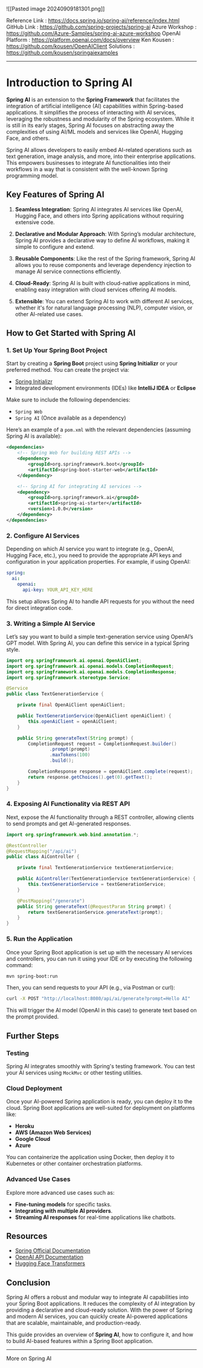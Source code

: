 
![[Pasted image 20240909181301.png]]



Reference Link : https://docs.spring.io/spring-ai/reference/index.html
GitHub Link : https://github.com/spring-projects/spring-ai
Azure Workshop : https://github.com/Azure-Samples/spring-ai-azure-workshop
OpenAI Platform : https://platform.openai.com/docs/overview
Ken Kousen : https://github.com/kousen/OpenAIClient
Solutions : https://github.com/kousen/springaiexamples


---

# Introduction to Spring AI

**Spring AI** is an extension to the **Spring Framework** that facilitates the integration of artificial intelligence (AI) capabilities within Spring-based applications. It simplifies the process of interacting with AI services, leveraging the robustness and modularity of the Spring ecosystem. While it is still in its early stages, Spring AI focuses on abstracting away the complexities of using AI/ML models and services like OpenAI, Hugging Face, and others.

Spring AI allows developers to easily embed AI-related operations such as text generation, image analysis, and more, into their enterprise applications. This empowers businesses to integrate AI functionalities into their workflows in a way that is consistent with the well-known Spring programming model.

## Key Features of Spring AI

1. **Seamless Integration**: Spring AI integrates AI services like OpenAI, Hugging Face, and others into Spring applications without requiring extensive code.
   
2. **Declarative and Modular Approach**: With Spring’s modular architecture, Spring AI provides a declarative way to define AI workflows, making it simple to configure and extend.

3. **Reusable Components**: Like the rest of the Spring framework, Spring AI allows you to reuse components and leverage dependency injection to manage AI service connections efficiently.

4. **Cloud-Ready**: Spring AI is built with cloud-native applications in mind, enabling easy integration with cloud services offering AI models.

5. **Extensible**: You can extend Spring AI to work with different AI services, whether it's for natural language processing (NLP), computer vision, or other AI-related use cases.

## How to Get Started with Spring AI

### 1. **Set Up Your Spring Boot Project**
Start by creating a **Spring Boot** project using **Spring Initializr** or your preferred method. You can create the project via:
- [Spring Initializr](https://start.spring.io/)
- Integrated development environments (IDEs) like **IntelliJ IDEA** or **Eclipse**

Make sure to include the following dependencies:
- `Spring Web`
- `Spring AI` (Once available as a dependency)

Here’s an example of a `pom.xml` with the relevant dependencies (assuming Spring AI is available):

```xml
<dependencies>
    <!-- Spring Web for building REST APIs -->
    <dependency>
        <groupId>org.springframework.boot</groupId>
        <artifactId>spring-boot-starter-web</artifactId>
    </dependency>

    <!-- Spring AI for integrating AI services -->
    <dependency>
        <groupId>org.springframework.ai</groupId>
        <artifactId>spring-ai-starter</artifactId>
        <version>1.0.0</version>
    </dependency>
</dependencies>
```

### 2. **Configure AI Services**

Depending on which AI service you want to integrate (e.g., OpenAI, Hugging Face, etc.), you need to provide the appropriate API keys and configuration in your application properties. For example, if using OpenAI:

```yaml
spring:
  ai:
    openai:
      api-key: YOUR_API_KEY_HERE
```

This setup allows Spring AI to handle API requests for you without the need for direct integration code.

### 3. **Writing a Simple AI Service**

Let’s say you want to build a simple text-generation service using OpenAI’s GPT model. With Spring AI, you can define this service in a typical Spring style.

```java
import org.springframework.ai.openai.OpenAiClient;
import org.springframework.ai.openai.models.CompletionRequest;
import org.springframework.ai.openai.models.CompletionResponse;
import org.springframework.stereotype.Service;

@Service
public class TextGenerationService {

    private final OpenAiClient openAiClient;

    public TextGenerationService(OpenAiClient openAiClient) {
        this.openAiClient = openAiClient;
    }

    public String generateText(String prompt) {
        CompletionRequest request = CompletionRequest.builder()
                .prompt(prompt)
                .maxTokens(100)
                .build();

        CompletionResponse response = openAiClient.complete(request);
        return response.getChoices().get(0).getText();
    }
}
```

### 4. **Exposing AI Functionality via REST API**

Next, expose the AI functionality through a REST controller, allowing clients to send prompts and get AI-generated responses.

```java
import org.springframework.web.bind.annotation.*;

@RestController
@RequestMapping("/api/ai")
public class AiController {

    private final TextGenerationService textGenerationService;

    public AiController(TextGenerationService textGenerationService) {
        this.textGenerationService = textGenerationService;
    }

    @PostMapping("/generate")
    public String generateText(@RequestParam String prompt) {
        return textGenerationService.generateText(prompt);
    }
}
```

### 5. **Run the Application**

Once your Spring Boot application is set up with the necessary AI services and controllers, you can run it using your IDE or by executing the following command:

```bash
mvn spring-boot:run
```

Then, you can send requests to your API (e.g., via Postman or curl):

```bash
curl -X POST "http://localhost:8080/api/ai/generate?prompt=Hello AI"
```

This will trigger the AI model (OpenAI in this case) to generate text based on the prompt provided.

## Further Steps

### Testing
Spring AI integrates smoothly with Spring's testing framework. You can test your AI services using `MockMvc` or other testing utilities.

### Cloud Deployment
Once your AI-powered Spring application is ready, you can deploy it to the cloud. Spring Boot applications are well-suited for deployment on platforms like:
- **Heroku**
- **AWS (Amazon Web Services)**
- **Google Cloud**
- **Azure**

You can containerize the application using Docker, then deploy it to Kubernetes or other container orchestration platforms.

### Advanced Use Cases
Explore more advanced use cases such as:
- **Fine-tuning models** for specific tasks.
- **Integrating with multiple AI providers**.
- **Streaming AI responses** for real-time applications like chatbots.

## Resources

- [Spring Official Documentation](https://spring.io/projects/spring-framework)
- [OpenAI API Documentation](https://beta.openai.com/docs/)
- [Hugging Face Transformers](https://huggingface.co/docs/transformers/index)

## Conclusion

Spring AI offers a robust and modular way to integrate AI capabilities into your Spring Boot applications. It reduces the complexity of AI integration by providing a declarative and cloud-ready solution. With the power of Spring and modern AI services, you can quickly create AI-powered applications that are scalable, maintainable, and production-ready.

This guide provides an overview of **Spring AI**, how to configure it, and how to build AI-based features within a Spring Boot application.


---
More on Spring AI